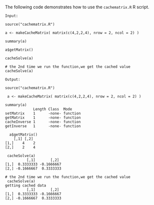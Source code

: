 The following code demonstrates how to use the `cachematrix.R` R script.

	Input:

	source("cachematrix.R")

	a <- makeCacheMatrix( matrix(c(4,2,2,4), nrow = 2, ncol = 2) )

	summary(a)

	a$getMatrix()

	cacheSolve(a)

	# the 2nd time we run the function,we get the cached value
	cacheSolve(a)

	Output:

 	source("cachematrix.R")
 
	 a <- makeCacheMatrix( matrix(c(4,2,2,4), nrow = 2, ncol = 2) )
 
  	summary(a)
        	     Length Class  Mode    
	setMatrix    1      -none- function
	getMatrix    1      -none- function
	cacheInverse 1      -none- function
	getInverse   1      -none- function
 
	  a$getMatrix()
	    [,1] [,2]
	[1,]    4    2
	[2,]    2    4
 
	 cacheSolve(a)
	          [,1]       [,2]
	[1,]  0.3333333 -0.1666667
	[2,] -0.1666667  0.3333333
 
  	# the 2nd time we run the function,we get the cached value
	 cacheSolve(a)
	getting cached data
	          [,1]       [,2]
	[1,]  0.3333333 -0.1666667
	[2,] -0.1666667  0.3333333
